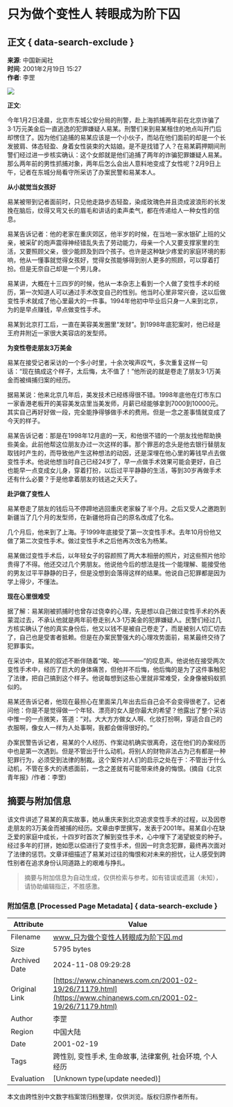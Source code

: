 # 只为做个变性人 转眼成为阶下囚

## 正文 { data-search-exclude }


**来源**: 中国新闻社  
**时间**: 2001年2月19日 15:27  
**作者**: 李罡  

![](http://club.adam.sina.com.cn/time.gif)

**正文**:

今年1月2日凌晨，北京市东城公安分局的刑警，赴上海抓捕两年前在北京诈骗了3·1万元美金后一直逃逸的犯罪嫌疑人易某。刑警们来到易某租住的地点叫开门后却愣住了。因为他们追捕的易某应该是一个小伙子，而站在他们面前的却是一个长发披肩、体态轻盈、身着女性装束的大姑娘。是不是找错了人？在易某羁押期间刑警们经过进一步核实确认：这个女郎就是他们追捕了两年的诈骗犯罪嫌疑人易某。那么两年前的男性抓捕对象，两年后怎么会出人意料地变成了女性呢？2月9日上午，记者在东城分局看守所采访了办案民警和易某本人。

**从小就觉当女孩好**

易某被带到记者面前时，只见他走路步态轻盈，染成玫瑰色并且烫成波浪形的长发挽在脑后，纹得又弯又长的眉毛和讲话的柔声柔气，都在传递给人一种女性的信息。

易某告诉记者：他的老家在重庆郊区，他半岁的时候，在当地一家水银矿上班的父亲，被采矿的炮声震得神经错乱失去了劳动能力，母亲一个人又要支撑家里的生活，又要照顾父亲，很少能顾及到四个孩子。也许是这种缺少疼爱的家庭环境的影响，他从一懂事就觉得女孩好，觉得女孩能够得到别人更多的照顾，可以穿着打扮。但是无奈自己却是一个男儿身。

易某讲，大概在十三四岁的时候，他从一本杂志上看到一个人做了变性手术的经历，第一次知道人可以通过手术改变自己的性别。他当时心里非常兴奋，这以后做变性手术就成了他心里最大的一件事。1994年他初中毕业后只身一人来到北京，为的是早点赚钱，早点做变性手术。

易某到北京打工后，一直在美容美发圈里“发财”。到1998年底犯案时，他已经是王府井附近一家很大美容店的发型师。

**为变性卷走朋友3万美金**

易某在接受记者采访的一个多小时里，十余次唉声叹气，多次重复这样一句话：“现在搞成这个样子，太后悔，太不值了！”他所说的就是卷走了朋友3·1万美金而被缉捕归案的经历。

据易某说：他来北京几年后，美发技术已经练得很不错。1998年底他在灯市东口一家香港老板开的美容美发店里当美发师，月薪已经能够拿到7000到10000元。其实自己再好好做一段，完全能挣得够做手术的费用。但是一念之差事情就变成了今天的样子。

易某告诉记者：那是在1998年12月底的一天，和他很不错的一个朋友找他帮助换些美金。此前他帮这位朋友办过一次这样的事。那个罪恶的念头是他去银行替朋友取钱时产生的，而导致他产生这种想法的动因，还是深埋在他心里的筹钱早点去做变性手术。他说他想当时自己已经24岁了，早一点做手术效果可能会更好，自己也能早一点变成女儿身，穿着打扮，以后过平平静静的生活，等到30岁再做手术还有什么必要？于是他拿着朋友的钱逃之夭夭了。

**赴沪做了变性人**

易某卷走了朋友的钱后马不停蹄地逃回重庆老家躲了半个月。之后又受人之邀跑到新疆当了几个月的发型师，在新疆他将自己的原名改成了化名。

几个月后，他来到了上海。于1999年底接受了第一次变性手术。去年10月份他又做了第二次变性手术。做过变性手术之后他再次改名为杨某。

易某做过变性手术后，以年轻女子的容颜照了两大本相册的照片，对这些照片他珍贵得了不得。他还交过几个男朋友。他说他今后的想法是找一个能理解、能接受他的男友过平平静静的日子，但是没想到会落得这样的结果。他说自己犯罪都是因为学上得少，不懂法。

**现在心里很难受**

据了解：易某刚被抓捕时也曾存过侥幸的心理，先是想以自己做过变性手术的外表蒙混过去，不承认他就是两年前卷走别人3·1万美金的犯罪嫌疑人。民警们经过几方核实确认了他的真实身份后，他又以钱不是被自己卷走了，而是被别人切汇切去了，自己也是受害者抵赖。但是在办案民警强大的心理攻势面前，易某最终交待了犯罪事实。

在采访中，易某的叙述不断伴随着“唉、唉————”的叹息声。他说他在接受两次变性手术中，经历了巨大的身体痛苦，但他并不后悔，他后悔的是为了这件事触犯了法律，把自己搞到这个样子。他说每想到这些心里就非常难受，全身像被蚂蚁抓似的。

易某还告诉记者，他现在最担心在里面呆几年出去后自己会不会变得很老了。记者问他：你是不是觉得做一个年轻、漂亮的女人是你最大的希望？他露出了整个采访中惟一的一点微笑，答道：“对。大大方方做女人啊、化妆打扮啊，穿适合自己的衣服啊，像女人一样为人处事啊，我都会做得很好的。”

办案民警告诉记者，易某的个人经历、作案动机确实很离奇，这在他们的办案经历中也是第一次遇到。但是不管出于什么动机，将别人的财物非法占为己有都是一种犯罪行为，必须受到法律的制裁。这个案件对人们的启示之处在于：不管出于什么动机，不管在多大的诱惑面前，一念之差就有可能带来终身的悔恨。(摘自《北京青年报》/作者：李罡)

## 摘要与附加信息

<!-- tcd_abstract -->
该文件讲述了易某的真实故事，她从重庆来到北京追求变性手术的过程，以及因卷走朋友的3万美金而被捕的经历。文章由李罡撰写，发表于2001年。易某自小在缺乏爱的家庭中成长，十四岁时首次了解到变性手术，心中埋下了渴望蜕变的种子。经过多年的打拼，她如愿以偿进行了变性手术，但因一时贪念犯罪，最终再次面对了法律的惩罚。文章详细描述了易某对过往的悔恨和对未来的担忧，让人感受到跨性别者在追求身份认同道路上的艰难与挣扎。
<!-- tcd_abstract_end -->

> 摘要与附加信息为自动生成，仅供检索与参考。如有错误或遗漏（未知），请协助编辑指正，不胜感激。

### 附加信息 [Processed Page Metadata] { data-search-exclude }

| Attribute       | Value                                  |
|-----------------|----------------------------------------|
| Filename        | www_只为做个变性人转眼成为阶下囚.md                             |
| Size            | 5795 bytes                           |
| Archived Date   | 2024-11-08 09:29:28                             |
| Original Link   | [https://www.chinanews.com.cn/2001-02-19/26/71179.html](https://www.chinanews.com.cn/2001-02-19/26/71179.html)                       |
| Author          | 李罡                               |
| Region          | 中国大陆                               |
| Date            | 2001-02-19                                 |
| Tags            | 跨性别, 变性手术, 生命故事, 法律案例, 社会环境, 个人经历                                 |
| Evaluation            | [Unknown type(update needed)]                                 |
<!-- tcd_table_end -->

本文由跨性别中文数字档案馆归档整理，仅供浏览。版权归原作者所有。
